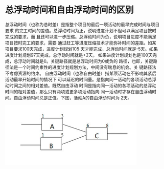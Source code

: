 # 总浮动时间和自由浮动时间的区别

总浮动时间（也称为总时差）是指整个项目的最后一项活动的最早完成时间与项目要求
的完工时间的差值。总浮动时间为正，说明进度计划不但可以满足项目按时完成的要求，而
且还可以进一步压缩。总浮动时间为负，说明项目进度不能满足项目按时完工的要求，需要
通过赶工等进度压缩技术才能弥补时间的差距。如某项目要求100天完成，进度计划规划105
天才能完成，总浮动时间就是-5天。如果进度计划规划97天完成，总浮动时间就是+3天。
如果进度计划规划也是100天完成，总浮动时间就是0。关键路径就是总浮动时间为0或负的
路径，也即，关键路径法是一个时间约束性的进度计划规划方法，中间没有喘息的机会。关
键路径法不考虑资源的约束。
自由浮动时间（也称自由时差）指某项活动在不影响其紧后活动最早开始时间的情况下
可以延迟的时间量。是指向同一活动的各项活动总浮动时间之间的相对差值。既然自由浮动
时间是指向同一活动的各项活动的总浮动时间的相对差值，那么只有两项或更多项活动指向
同一活动时才存在自由浮动时间。自由浮动时间总是正值。下图，活动A的自由浮动时间为
2天。

![](2021-07-16-总浮动时间和自由浮动时间的区别.jpg)